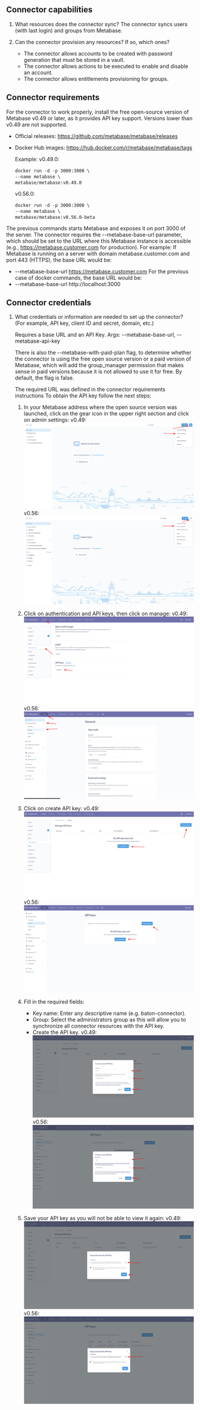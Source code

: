 ## Connector capabilities

1. What resources does the connector sync?
   The connector syncs users (with last login) and groups from Metabase.

2. Can the connector provision any resources? If so, which ones?
   - The connector allows accounts to be created with password generation that must be stored in a vault.
   - The connector allows actions to be executed to enable and disable an account.
   - The connector allows entitlements provisioning for groups.

## Connector requirements
For the connector to work properly, install the free open-source version of Metabase v0.49 or later, as it provides API key support.
Versions lower than v0.49 are not supported.

* Official releases: https://github.com/metabase/metabase/releases
* Docker Hub images: https://hub.docker.com/r/metabase/metabase/tags

  Example:
  v0.49.0:
  ```
  docker run -d -p 3000:3000 \
  --name metabase \
  metabase/metabase:v0.49.0
  ```
  v0.56.0:
  ```
  docker run -d -p 3000:3000 \
  --name metabase \
  metabase/metabase:v0.56.0-beta
  ```
The previous commands starts Metabase and exposes it on port 3000 of the server.
The connector requires the --metabase-base-url parameter, which should be set to the URL where this Metabase instance is accessible (e.g., https://metabase.customer.com for production).
For example:
If Metabase is running on a server with domain metabase.customer.com and port 443 (HTTPS), the base URL would be:
   * --metabase-base-url https://metabase.customer.com
For the previous case of docker commands, the base URL would be:
   * --metabase-base-url http://localhost:3000

## Connector credentials
1. What credentials or information are needed to set up the connector? (For example, API key, client ID and secret, domain, etc.)

   Requires a base URL and an API Key. Args: --metabase-base-url, --metabase-api-key

   There is also the --metabase-with-paid-plan flag, to determine whether the connector is using the free open source version or a paid version of Metabase, 
   which will add the group_manager permission that makes sense in paid versions because it is not allowed to use it for free.
   By default, the flag is false.

   The required URL was defined in the connector requirements instructions
   To obtain the API key follow the next steps:  
   1. In your Metabase address where the open source version was launched, click on the gear icon in the upper right section and click on admin settings:
      v0.49:
      ![1-049.png](1-049.png)
      v0.56:   
      ![1-056.png](1-056.png)
   
   2. Click on authentication and API keys, then click on manage:
      v0.49:
      ![2-049.png](2-049.png)
      v0.56:
      ![2-056.png](2-056.png)

   3. Click on create API key:
      v0.49:
      ![3-049.png](3-049.png)
      v0.56:
      ![3-056.png](3-056.png)

   4. Fill in the required fields:
      * Key name: Enter any descriptive name (e.g. baton-connector). 
      * Group: Select the administrators group as this will allow you to synchronize all connector resources with the API key. 
      * Create the API key.
      v0.49:
      ![4-049.png](4-049.png)
      v0.56:
      ![4-056.png](4-056.png)

   5. Save your API key as you will not be able to view it again:
      v0.49:
      ![5-049.png](5-049.png)
      v0.56:
      ![5-056.png](5-056.png)

   

